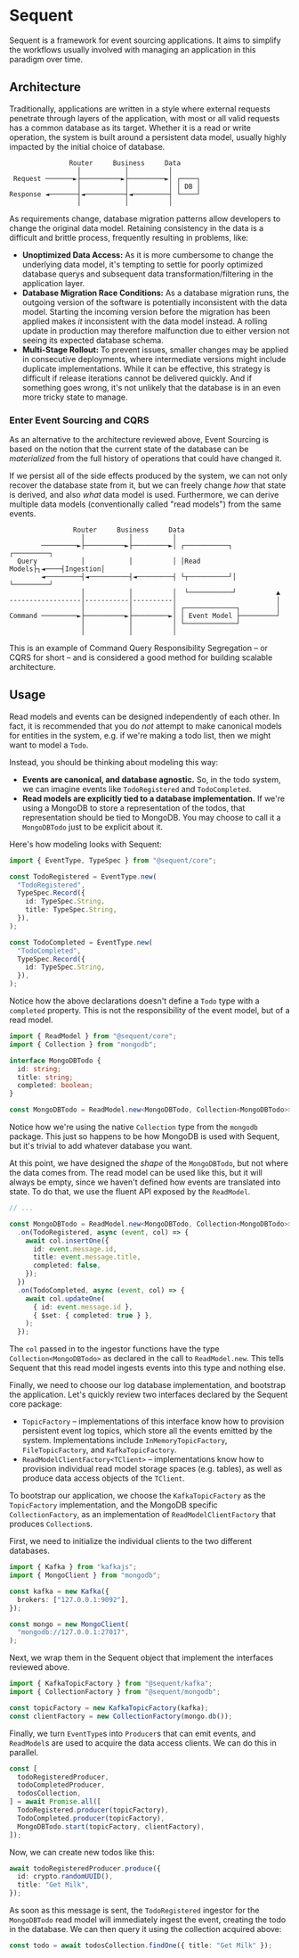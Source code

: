 # Sequent

Sequent is a framework for event sourcing applications. It aims to simplify the
workflows usually involved with managing an application in this paradigm over time.

## Architecture

Traditionally, applications are written in a style where external requests penetrate
through layers of the application, with most or all valid requests has a common
database as its target. Whether it is a read or write operation, the system is
built around a persistent data model, usually highly impacted by the initial choice
of database.

```
               Router     Business     Data
                 │           │          │
 Request ───────►├──────────►├─────────►│ ┌────┐
                 │           │          │ │ DB │
Response ◄───────┤◄──────────┤◄─────────┤ └────┘
                 │           │          │

```

As requirements change, database migration patterns allow developers to change the
original data model. Retaining consistency in the data is a difficult and brittle
process, frequently resulting in problems, like:

* **Unoptimized Data Access:** As it is more cumbersome to change the underlying
  data model, it's tempting to settle for poorly optimized database querys and
  subsequent data transformation/filtering in the application layer.
* **Database Migration Race Conditions:** As a database migration runs, the
  outgoing version of the software is potentially inconsistent with the data model.
  Starting the incoming version before the migration has been applied makes _it_
  inconsistent with the data model instead. A rolling update in production may
  therefore malfunction due to either version not seeing its expected database
  schema.
* **Multi-Stage Rollout:** To prevent issues, smaller changes may be applied in
  consecutive deployments, where intermediate versions might include duplicate
  implementations. While it can be effective, this strategy is difficult if
  release iterations cannot be delivered quickly. And if something goes wrong, it's
  not unlikely that the database is in an even more tricky state to manage.

### Enter Event Sourcing and CQRS

As an alternative to the architecture reviewed above, Event Sourcing is based on
the notion that the current state of the database can be _materialized_ from the
full history of operations that could have changed it.

If we persist all of the side effects produced by the system, we can not only
recover the database state from it, but we can freely change _how_ that state is
derived, and also _what_ data model is used. Furthermore, we can derive multiple
data models (conventionally called "read models") from the same events.

```
                Router     Business     Data
                  │           │          │
        ─────────►├──────────►├─────────►│ ┌───────────┐      ┌─────────┐
  Query           │           │          │ │Read Models├┐◄────┤Ingestion│
        ◄─────────┤◄──────────┤◄─────────┤ └┬──────────┘│     └─────────┘
                  │           │          │  └───────────┘          ▲
------------------│-----------│----------│                         │
                  │           │          │ ┌─────────────┐         │
Command ─────────►├──────────►├─────────►│ │ Event Model ├─────────┘
                  │           │          │ └─────────────┘
                  │           │          │
```

This is an example of Command Query Responsibility Segregation – or CQRS for short –
and is considered a good method for building scalable architecture.

## Usage

Read models and events can be designed independently of each other. In fact, it is
recommended that you do _not_ attempt to make canonical models for entities in the
system, e.g. if we're making a todo list, then we might want to model a `Todo`.

Instead, you should be thinking about modeling this way:

* **Events are canonical, and database agnostic.** So, in the todo system, we can
  imagine events like `TodoRegistered` and `TodoCompleted`.
* **Read models are explicitly tied to a database implementation.** If we're using
  a MongoDB to store a representation of the todos, that representation should be
  tied to MongoDB. You may choose to call it a `MongoDBTodo` just to be explicit
  about it.

Here's how modeling looks with Sequent:

```typescript
import { EventType, TypeSpec } from "@sequent/core";

const TodoRegistered = EventType.new(
  "TodoRegistered",
  TypeSpec.Record({
    id: TypeSpec.String,
    title: TypeSpec.String,
  }),
);

const TodoCompleted = EventType.new(
  "TodoCompleted",
  TypeSpec.Record({
    id: TypeSpec.String,
  }),
);
```

Notice how the above declarations doesn't define a `Todo` type with a `completed`
property. This is not the responsibility of the event model, but of a read model.

```typescript
import { ReadModel } from "@sequent/core";
import { Collection } from "mongodb";

interface MongoDBTodo {
  id: string;
  title: string;
  completed: boolean;
}

const MongoDBTodo = ReadModel.new<MongoDBTodo, Collection<MongoDBTodo>>("Todo");
```

Notice how we're using the native `Collection` type from the `mongodb` package.
This just so happens to be how MongoDB is used with Sequent, but it's trivial
to add whatever database you want.

At this point, we have designed the _shape_ of the `MongoDBTodo`, but not where
the data comes from. The read model can be used like this, but it will always be
empty, since we haven't defined how events are translated into state. To do that,
we use the fluent API exposed by the `ReadModel`.

```typescript
// ...

const MongoDBTodo = ReadModel.new<MongoDBTodo, Collection<MongoDBTodo>>("Todo")
  .on(TodoRegistered, async (event, col) => {
    await col.insertOne({
      id: event.message.id,
      title: event.message.title,
      completed: false,
    });
  })
  .on(TodoCompleted, async (event, col) => {
    await col.updateOne(
      { id: event.message.id },
      { $set: { completed: true } },
    );
  });
```

The `col` passed in to the ingestor functions have the type
`Collection<MongoDBTodo>` as declared in the call to `ReadModel.new`. This tells
Sequent that this read model ingests events into this type and nothing else.

Finally, we need to choose our log database implementation, and bootstrap the
application. Let's quickly review two interfaces declared by the Sequent core
package:

* `TopicFactory` – implementations of this interface know how to provision
  persistent event log topics, which store all the events emitted by the system.
  Implementations include `InMemoryTopicFactory`, `FileTopicFactory`, and
  `KafkaTopicFactory`.
* `ReadModelClientFactory<TClient>` – implementations know how to provision
  individual read model storage spaces (e.g. tables), as well as produce data
  access objects of the `TClient`.

To bootstrap our application, we choose the `KafkaTopicFactory` as the
`TopicFactory` implementation, and the MongoDB specific `CollectionFactory`,
as an implementation of `ReadModelClientFactory` that produces `Collection`s.

First, we need to initialize the individual clients to the two different databases.

```typescript
import { Kafka } from "kafkajs";
import { MongoClient } from "mongodb";

const kafka = new Kafka({
  brokers: ["127.0.0.1:9092"],
});

const mongo = new MongoClient(
  "mongodb://127.0.0.1:27017",
);
```

Next, we wrap them in the Sequent object that implement the interfaces
reviewed above.

```typescript
import { KafkaTopicFactory } from "@sequent/kafka";
import { CollectionFactory } from "@sequent/mongodb";

const topicFactory = new KafkaTopicFactory(kafka);
const clientFactory = new CollectionFactory(mongo.db());
```

Finally, we turn `EventType`s into `Producer`s that can emit events, and
`ReadModel`s are used to acquire the data access clients. We can do this in
parallel.

```typescript
const [
  todoRegisteredProducer,
  todoCompletedProducer,
  todosCollection,
] = await Promise.all([
  TodoRegistered.producer(topicFactory),
  TodoCompleted.producer(topicFactory),
  MongoDBTodo.start(topicFactory, clientFactory),
]);
```

Now, we can create new todos like this:

```typescript
await todoRegisteredProducer.produce({
  id: crypto.randomUUID(),
  title: "Get Milk",
});
```

As soon as this message is sent, the `TodoRegistered` ingestor for the
`MongoDBTodo` read model will immediately ingest the event, creating the todo
in the database. We can then query it using the collection acquired above:

```typescript
const todo = await todosCollection.findOne({ title: "Get Milk" });
```
